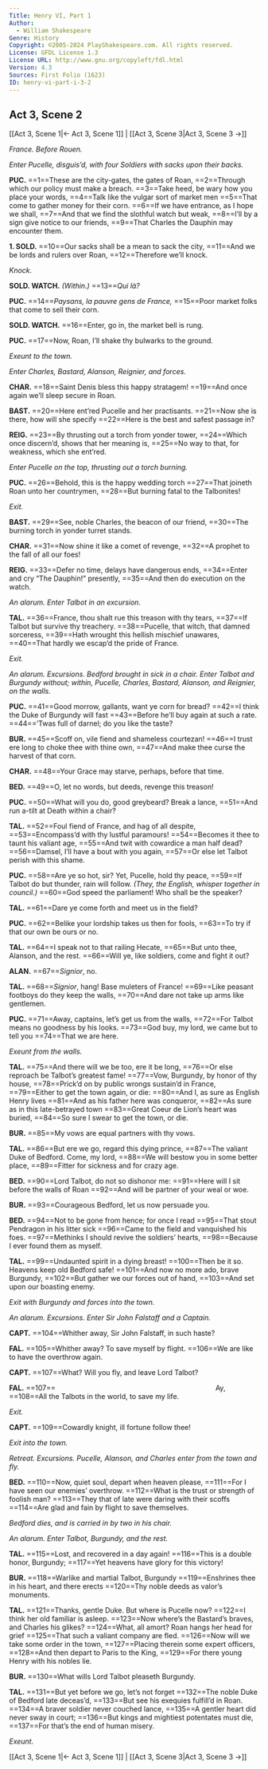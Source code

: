 ```yaml
---
Title: Henry VI, Part 1
Author: 
  - William Shakespeare
Genre: History
Copyright: ©2005-2024 PlayShakespeare.com. All rights reserved.
License: GFDL License 1.3
License URL: http://www.gnu.org/copyleft/fdl.html
Version: 4.3
Sources: First Folio (1623)
ID: henry-vi-part-i-3-2
---
```


## Act 3, Scene 2
[[Act 3, Scene 1|← Act 3, Scene 1]] | [[Act 3, Scene 3|Act 3, Scene 3 →]]

*France. Before Rouen.*

*Enter Pucelle, disguis’d, with four Soldiers with sacks upon their backs.*

**PUC.**
==1==These are the city-gates, the gates of Roan,
==2==Through which our policy must make a breach.
==3==Take heed, be wary how you place your words,
==4==Talk like the vulgar sort of market men
==5==That come to gather money for their corn.
==6==If we have entrance, as I hope we shall,
==7==And that we find the slothful watch but weak,
==8==I’ll by a sign give notice to our friends,
==9==That Charles the Dauphin may encounter them.

**1. SOLD.**
==10==Our sacks shall be a mean to sack the city,
==11==And we be lords and rulers over Roan,
==12==Therefore we’ll knock.

*Knock.*

**SOLD. WATCH.**
*(Within.)*
==13==*Qui là?*

**PUC.**
==14==*Paysans, la pauvre gens de France,*
==15==Poor market folks that come to sell their corn.

**SOLD. WATCH.**
==16==Enter, go in, the market bell is rung.

**PUC.**
==17==Now, Roan, I’ll shake thy bulwarks to the ground.

*Exeunt to the town.*

*Enter Charles, Bastard, Alanson, Reignier, and forces.*

**CHAR.**
==18==Saint Denis bless this happy stratagem!
==19==And once again we’ll sleep secure in Roan.

**BAST.**
==20==Here ent’red Pucelle and her practisants.
==21==Now she is there, how will she specify
==22==Here is the best and safest passage in?

**REIG.**
==23==By thrusting out a torch from yonder tower,
==24==Which once discern’d, shows that her meaning is,
==25==No way to that, for weakness, which she ent’red.

*Enter Pucelle on the top, thrusting out a torch burning.*

**PUC.**
==26==Behold, this is the happy wedding torch
==27==That joineth Roan unto her countrymen,
==28==But burning fatal to the Talbonites!

*Exit.*

**BAST.**
==29==See, noble Charles, the beacon of our friend,
==30==The burning torch in yonder turret stands.

**CHAR.**
==31==Now shine it like a comet of revenge,
==32==A prophet to the fall of all our foes!

**REIG.**
==33==Defer no time, delays have dangerous ends,
==34==Enter and cry “The Dauphin!” presently,
==35==And then do execution on the watch.

*An alarum. Enter Talbot in an excursion.*

**TAL.**
==36==France, thou shalt rue this treason with thy tears,
==37==If Talbot but survive thy treachery.
==38==Pucelle, that witch, that damned sorceress,
==39==Hath wrought this hellish mischief unawares,
==40==That hardly we escap’d the pride of France.

*Exit.*

*An alarum. Excursions. Bedford brought in sick in a chair. Enter Talbot and Burgundy without; within, Pucelle, Charles, Bastard, Alanson, and Reignier, on the walls.*

**PUC.**
==41==Good morrow, gallants, want ye corn for bread?
==42==I think the Duke of Burgundy will fast
==43==Before he’ll buy again at such a rate.
==44==’Twas full of darnel; do you like the taste?

**BUR.**
==45==Scoff on, vile fiend and shameless courtezan!
==46==I trust ere long to choke thee with thine own,
==47==And make thee curse the harvest of that corn.

**CHAR.**
==48==Your Grace may starve, perhaps, before that time.

**BED.**
==49==O, let no words, but deeds, revenge this treason!

**PUC.**
==50==What will you do, good greybeard? Break a lance,
==51==And run a-tilt at Death within a chair?

**TAL.**
==52==Foul fiend of France, and hag of all despite,
==53==Encompass’d with thy lustful paramours!
==54==Becomes it thee to taunt his valiant age,
==55==And twit with cowardice a man half dead?
==56==Damsel, I’ll have a bout with you again,
==57==Or else let Talbot perish with this shame.

**PUC.**
==58==Are ye so hot, sir? Yet, Pucelle, hold thy peace,
==59==If Talbot do but thunder, rain will follow.
*(They, the English, whisper together in council.)*
==60==God speed the parliament! Who shall be the speaker?

**TAL.**
==61==Dare ye come forth and meet us in the field?

**PUC.**
==62==Belike your lordship takes us then for fools,
==63==To try if that our own be ours or no.

**TAL.**
==64==I speak not to that railing Hecate,
==65==But unto thee, Alanson, and the rest.
==66==Will ye, like soldiers, come and fight it out?

**ALAN.**
==67==*Signior*, no.

**TAL.**
==68==*Signior*, hang! Base muleters of France!
==69==Like peasant footboys do they keep the walls,
==70==And dare not take up arms like gentlemen.

**PUC.**
==71==Away, captains, let’s get us from the walls,
==72==For Talbot means no goodness by his looks.
==73==God buy, my lord, we came but to tell you
==74==That we are here.

*Exeunt from the walls.*

**TAL.**
==75==And there will we be too, ere it be long,
==76==Or else reproach be Talbot’s greatest fame!
==77==Vow, Burgundy, by honor of thy house,
==78==Prick’d on by public wrongs sustain’d in France,
==79==Either to get the town again, or die:
==80==And I, as sure as English Henry lives
==81==And as his father here was conqueror,
==82==As sure as in this late-betrayed town
==83==Great Coeur de Lion’s heart was buried,
==84==So sure I swear to get the town, or die.

**BUR.**
==85==My vows are equal partners with thy vows.

**TAL.**
==86==But ere we go, regard this dying prince,
==87==The valiant Duke of Bedford. Come, my lord,
==88==We will bestow you in some better place,
==89==Fitter for sickness and for crazy age.

**BED.**
==90==Lord Talbot, do not so dishonor me:
==91==Here will I sit before the walls of Roan
==92==And will be partner of your weal or woe.

**BUR.**
==93==Courageous Bedford, let us now persuade you.

**BED.**
==94==Not to be gone from hence; for once I read
==95==That stout Pendragon in his litter sick
==96==Came to the field and vanquished his foes.
==97==Methinks I should revive the soldiers’ hearts,
==98==Because I ever found them as myself.

**TAL.**
==99==Undaunted spirit in a dying breast!
==100==Then be it so. Heavens keep old Bedford safe!
==101==And now no more ado, brave Burgundy,
==102==But gather we our forces out of hand,
==103==And set upon our boasting enemy.

*Exit with Burgundy and forces into the town.*

*An alarum. Excursions. Enter Sir John Falstaff and a Captain.*

**CAPT.**
==104==Whither away, Sir John Falstaff, in such haste?

**FAL.**
==105==Whither away? To save myself by flight.
==106==We are like to have the overthrow again.

**CAPT.**
==107==What? Will you fly, and leave Lord Talbot?

**FAL.**
==107==                       Ay,
==108==All the Talbots in the world, to save my life.

*Exit.*

**CAPT.**
==109==Cowardly knight, ill fortune follow thee!

*Exit into the town.*

*Retreat. Excursions. Pucelle, Alanson, and Charles enter from the town and fly.*

**BED.**
==110==Now, quiet soul, depart when heaven please,
==111==For I have seen our enemies’ overthrow.
==112==What is the trust or strength of foolish man?
==113==They that of late were daring with their scoffs
==114==Are glad and fain by flight to save themselves.

*Bedford dies, and is carried in by two in his chair.*

*An alarum. Enter Talbot, Burgundy, and the rest.*

**TAL.**
==115==Lost, and recovered in a day again!
==116==This is a double honor, Burgundy;
==117==Yet heavens have glory for this victory!

**BUR.**
==118==Warlike and martial Talbot, Burgundy
==119==Enshrines thee in his heart, and there erects
==120==Thy noble deeds as valor’s monuments.

**TAL.**
==121==Thanks, gentle Duke. But where is Pucelle now?
==122==I think her old familiar is asleep.
==123==Now where’s the Bastard’s braves, and Charles his glikes?
==124==What, all amort? Roan hangs her head for grief
==125==That such a valiant company are fled.
==126==Now will we take some order in the town,
==127==Placing therein some expert officers,
==128==And then depart to Paris to the King,
==129==For there young Henry with his nobles lie.

**BUR.**
==130==What wills Lord Talbot pleaseth Burgundy.

**TAL.**
==131==But yet before we go, let’s not forget
==132==The noble Duke of Bedford late deceas’d,
==133==But see his exequies fulfill’d in Roan.
==134==A braver soldier never couched lance,
==135==A gentler heart did never sway in court;
==136==But kings and mightiest potentates must die,
==137==For that’s the end of human misery.

*Exeunt.*

[[Act 3, Scene 1|← Act 3, Scene 1]] | [[Act 3, Scene 3|Act 3, Scene 3 →]]